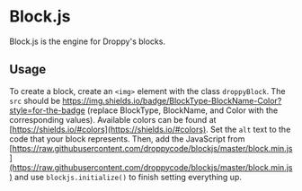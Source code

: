 # Block.js
Block.js is the engine for Droppy's blocks.
## Usage
To create a block, create an `<img>` element with the class `droppyBlock`. The `src` should be https://img.shields.io/badge/BlockType-BlockName-Color?style=for-the-badge (replace BlockType, BlockName, and Color with the corresponding values). Available colors can be found at [https://shields.io/#colors](https://shields.io/#colors). Set the `alt` text to the code that your block represents. Then, add the JavaScript from [https://raw.githubusercontent.com/droppycode/blockjs/master/block.min.js](https://raw.githubusercontent.com/droppycode/blockjs/master/block.min.js) and use `blockjs.initialize()` to finish setting everything up.

